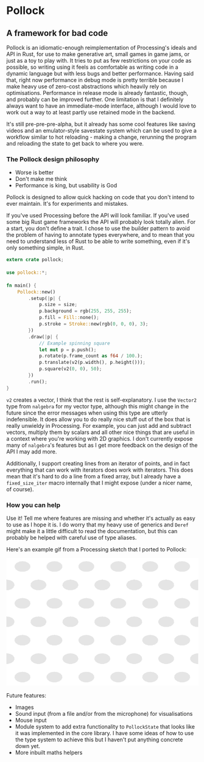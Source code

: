 # Pollock

## A framework for bad code

Pollock is an idiomatic-enough reimplementation of Processing's ideals and API in Rust, for use to make generative art, small games in game jams, or just as a toy to play with. It tries to put as few restrictions on your code as possible, so writing using it feels as comfortable as writing code in a dynamic language but with less bugs and better performance. Having said that, right now performance in debug mode is pretty terrible because I make heavy use of zero-cost abstractions which heavily rely on optimisations. Performance in release mode is already fantastic, though, and probably can be improved further. One limitation is that I definitely always want to have an immediate-mode interface, although I would love to work out a way to at least partly use retained mode in the backend.

It's still pre-pre-pre-alpha, but it already has some cool features like saving videos and an emulator-style savestate system which can be used to give a workflow similar to hot reloading - making a change, rerunning the program and reloading the state to get back to where you were.

### The Pollock design philosophy

- Worse is better
- Don't make me think
- Performance is king, but usability is God

Pollock is designed to allow quick hacking on code that you don't intend to ever maintain. It's for experiments and mistakes.

If you've used Processing before the API will look familiar. If you've used some big Rust game frameworks the API will probably look totally alien. For a start, you don't define a trait. I chose to use the builder pattern to avoid the problem of having to annotate types everywhere, and to mean that you need to understand less of Rust to be able to write something, even if it's only something simple, in Rust.

```rust
extern crate pollock;

use pollock::*;

fn main() {
    Pollock::new()
        .setup(|p| {
            p.size = size;
            p.background = rgb(255, 255, 255);
            p.fill = Fill::none();
            p.stroke = Stroke::new(rgb(0, 0, 0), 3);
        })
        .draw(|p| {
            // Example spinning square
            let mut p = p.push();
            p.rotate(p.frame_count as f64 / 100.);
            p.translate(v2(p.width(), p.height()));
            p.square(v2(0, 0), 50);
        })
        .run();
}
```

`v2` creates a vector, I think that the rest is self-explanatory. I use the `Vector2` type from `nalgebra` for my vector type, although this might change in the future since the error messages when using this type are utterly indefensible. It does allow you to do really nice stuff out of the box that is really unwieldy in Processing. For example, you can just add and subtract vectors, multiply them by scalars and all other nice things that are useful in a context where you're working with 2D graphics. I don't currently expose many of `nalgebra`'s features but as I get more feedback on the design of the API I may add more.

Additionally, I support creating lines from an iterator of points, and in fact everything that can work with iterators does work with iterators. This does mean that it's hard to do a line from a fixed array, but I already have a `fixed_size_iter` macro internally that I might expose (under a nicer name, of course).

### How you can help

Use it! Tell me where features are missing and whether it's actually as easy to use as I hope it is. I do worry that my heavy use of generics and `Deref` might make it a little difficult to read the documentation, but this can probably be helped with careful use of type aliases.

Here's an example gif from a Processing sketch that I ported to Pollock:

![](./resources/psychedelics.gif)

Future features:

- Images
- Sound input (from a file and/or from the microphone) for visualisations
- Mouse input
- Module system to add extra functionality to `PollockState` that looks like it was implemented in the core library. I have some ideas of how to use the type system to achieve this but I haven't put anything concrete down yet.
- More inbuilt maths helpers
